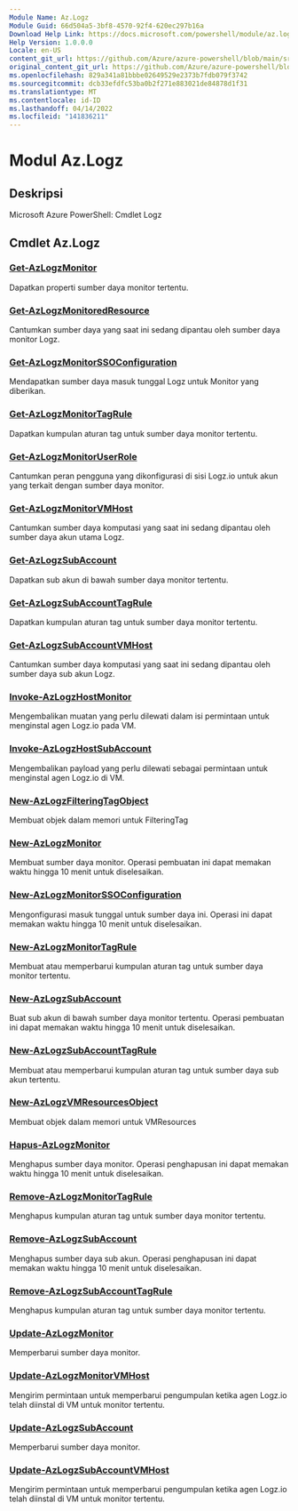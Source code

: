 ```yaml
---
Module Name: Az.Logz
Module Guid: 66d504a5-3bf8-4570-92f4-620ec297b16a
Download Help Link: https://docs.microsoft.com/powershell/module/az.logz
Help Version: 1.0.0.0
Locale: en-US
content_git_url: https://github.com/Azure/azure-powershell/blob/main/src/Logz/help/Az.Logz.md
original_content_git_url: https://github.com/Azure/azure-powershell/blob/main/src/Logz/help/Az.Logz.md
ms.openlocfilehash: 829a341a81bbbe02649529e2373b7fdb079f3742
ms.sourcegitcommit: dcb33efdfc53ba0b2f271e883021de84878d1f31
ms.translationtype: MT
ms.contentlocale: id-ID
ms.lasthandoff: 04/14/2022
ms.locfileid: "141836211"
---
```

# Modul Az.Logz
## Deskripsi
Microsoft Azure PowerShell: Cmdlet Logz

## Cmdlet Az.Logz
### [Get-AzLogzMonitor](Get-AzLogzMonitor.md)
Dapatkan properti sumber daya monitor tertentu.

### [Get-AzLogzMonitoredResource](Get-AzLogzMonitoredResource.md)
Cantumkan sumber daya yang saat ini sedang dipantau oleh sumber daya monitor Logz.

### [Get-AzLogzMonitorSSOConfiguration](Get-AzLogzMonitorSSOConfiguration.md)
Mendapatkan sumber daya masuk tunggal Logz untuk Monitor yang diberikan.

### [Get-AzLogzMonitorTagRule](Get-AzLogzMonitorTagRule.md)
Dapatkan kumpulan aturan tag untuk sumber daya monitor tertentu.

### [Get-AzLogzMonitorUserRole](Get-AzLogzMonitorUserRole.md)
Cantumkan peran pengguna yang dikonfigurasi di sisi Logz.io untuk akun yang terkait dengan sumber daya monitor.

### [Get-AzLogzMonitorVMHost](Get-AzLogzMonitorVMHost.md)
Cantumkan sumber daya komputasi yang saat ini sedang dipantau oleh sumber daya akun utama Logz.

### [Get-AzLogzSubAccount](Get-AzLogzSubAccount.md)
Dapatkan sub akun di bawah sumber daya monitor tertentu.

### [Get-AzLogzSubAccountTagRule](Get-AzLogzSubAccountTagRule.md)
Dapatkan kumpulan aturan tag untuk sumber daya monitor tertentu.

### [Get-AzLogzSubAccountVMHost](Get-AzLogzSubAccountVMHost.md)
Cantumkan sumber daya komputasi yang saat ini sedang dipantau oleh sumber daya sub akun Logz.

### [Invoke-AzLogzHostMonitor](Invoke-AzLogzHostMonitor.md)
Mengembalikan muatan yang perlu dilewati dalam isi permintaan untuk menginstal agen Logz.io pada VM.

### [Invoke-AzLogzHostSubAccount](Invoke-AzLogzHostSubAccount.md)
Mengembalikan payload yang perlu dilewati sebagai permintaan untuk menginstal agen Logz.io di VM.

### [New-AzLogzFilteringTagObject](New-AzLogzFilteringTagObject.md)
Membuat objek dalam memori untuk FilteringTag

### [New-AzLogzMonitor](New-AzLogzMonitor.md)
Membuat sumber daya monitor.
Operasi pembuatan ini dapat memakan waktu hingga 10 menit untuk diselesaikan.

### [New-AzLogzMonitorSSOConfiguration](New-AzLogzMonitorSSOConfiguration.md)
Mengonfigurasi masuk tunggal untuk sumber daya ini.
Operasi ini dapat memakan waktu hingga 10 menit untuk diselesaikan.

### [New-AzLogzMonitorTagRule](New-AzLogzMonitorTagRule.md)
Membuat atau memperbarui kumpulan aturan tag untuk sumber daya monitor tertentu.

### [New-AzLogzSubAccount](New-AzLogzSubAccount.md)
Buat sub akun di bawah sumber daya monitor tertentu.
Operasi pembuatan ini dapat memakan waktu hingga 10 menit untuk diselesaikan.

### [New-AzLogzSubAccountTagRule](New-AzLogzSubAccountTagRule.md)
Membuat atau memperbarui kumpulan aturan tag untuk sumber daya sub akun tertentu.

### [New-AzLogzVMResourcesObject](New-AzLogzVMResourcesObject.md)
Membuat objek dalam memori untuk VMResources

### [Hapus-AzLogzMonitor](Remove-AzLogzMonitor.md)
Menghapus sumber daya monitor.
Operasi penghapusan ini dapat memakan waktu hingga 10 menit untuk diselesaikan.

### [Remove-AzLogzMonitorTagRule](Remove-AzLogzMonitorTagRule.md)
Menghapus kumpulan aturan tag untuk sumber daya monitor tertentu.

### [Remove-AzLogzSubAccount](Remove-AzLogzSubAccount.md)
Menghapus sumber daya sub akun.
Operasi penghapusan ini dapat memakan waktu hingga 10 menit untuk diselesaikan.

### [Remove-AzLogzSubAccountTagRule](Remove-AzLogzSubAccountTagRule.md)
Menghapus kumpulan aturan tag untuk sumber daya monitor tertentu.

### [Update-AzLogzMonitor](Update-AzLogzMonitor.md)
Memperbarui sumber daya monitor.

### [Update-AzLogzMonitorVMHost](Update-AzLogzMonitorVMHost.md)
Mengirim permintaan untuk memperbarui pengumpulan ketika agen Logz.io telah diinstal di VM untuk monitor tertentu.

### [Update-AzLogzSubAccount](Update-AzLogzSubAccount.md)
Memperbarui sumber daya monitor.

### [Update-AzLogzSubAccountVMHost](Update-AzLogzSubAccountVMHost.md)
Mengirim permintaan untuk memperbarui pengumpulan ketika agen Logz.io telah diinstal di VM untuk monitor tertentu.

